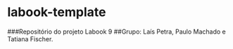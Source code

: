 # labook-template
###Repositório do projeto Labook 9
##Grupo: Laís Petra, Paulo Machado e Tatiana Fischer.


